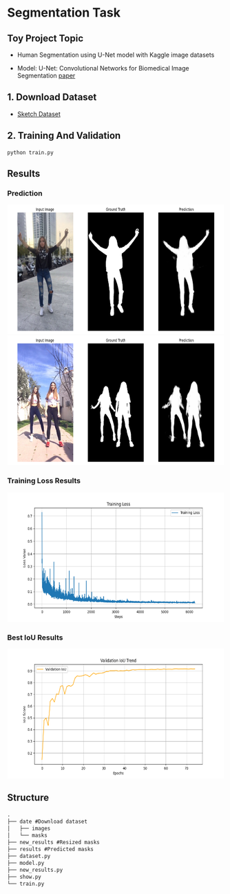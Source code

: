# Segmentation Task

## Toy Project Topic
- Human Segmentation using U-Net model with Kaggle image datasets

- Model: U-Net: Convolutional Networks for Biomedical Image Segmentation [paper](https://arxiv.org/abs/1505.04597) 

## 1. Download Dataset 
- [Sketch Dataset](https://www.kaggle.com/datasets/tapakah68/segmentation-full-body-tiktok-dancing-dataset/data)

## 2. Training And Validation
```
python train.py
```

## Results  

### Prediction
<img src=https://github.com/navi0728/Segmentation_Project/blob/main/unet_tiktok/assets/output1.png width="800" height="300"/>

<img src=https://github.com/navi0728/Segmentation_Project/blob/main/unet_tiktok/assets/output2.png width="800" height="300"/>

### Training Loss Results
<img src=https://github.com/navi0728/Segmentation_Project/blob/main/unet_tiktok/assets/training_loss_trend.png width="700" height="300"/>

### Best IoU Results
<img src=https://github.com/navi0728/Segmentation_Project/blob/main/unet_tiktok/assets/validation_iou_trend.png width="700" height="300"/>



## Structure
```
.
├── date #Download dataset
│   ├── images 
│   └── masks
├── new_results #Resized masks
├── results #Predicted masks
├── dataset.py 
├── model.py
├── new_results.py
├── show.py
└── train.py
```
